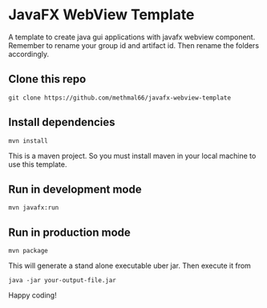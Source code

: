 # JavaFX WebView Template
A template to create java gui applications with javafx webview component. Remember to rename your group id and artifact id. Then rename the folders accordingly.

## Clone this repo
`git clone https://github.com/methmal66/javafx-webview-template`

## Install dependencies
`mvn install`

This is a maven project. So you must install maven in your local machine to use this template.

## Run in development mode
`mvn javafx:run`

## Run in production mode
`mvn package`

This will generate a stand alone executable uber jar. Then execute it from

`java -jar your-output-file.jar`

Happy coding!